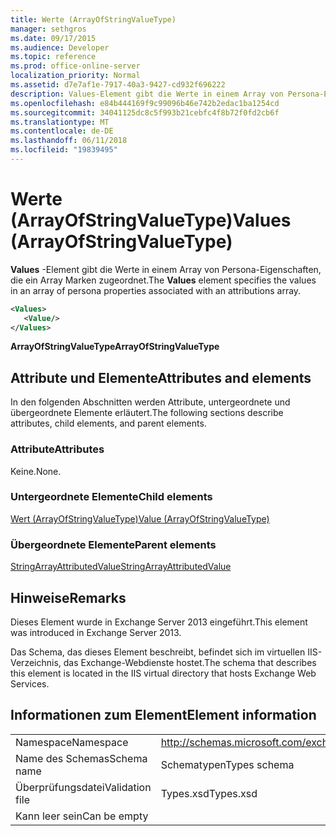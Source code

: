 ```yaml
---
title: Werte (ArrayOfStringValueType)
manager: sethgros
ms.date: 09/17/2015
ms.audience: Developer
ms.topic: reference
ms.prod: office-online-server
localization_priority: Normal
ms.assetid: d7e7af1e-7917-40a3-9427-cd932f696222
description: Values-Element gibt die Werte in einem Array von Persona-Eigenschaften, die ein Array Marken zugeordnet.
ms.openlocfilehash: e84b444169f9c99096b46e742b2edac1ba1254cd
ms.sourcegitcommit: 34041125dc8c5f993b21cebfc4f8b72f0fd2cb6f
ms.translationtype: MT
ms.contentlocale: de-DE
ms.lasthandoff: 06/11/2018
ms.locfileid: "19839495"
---
```

# <a name="values-arrayofstringvaluetype"></a><span data-ttu-id="99b9a-103">Werte (ArrayOfStringValueType)</span><span class="sxs-lookup"><span data-stu-id="99b9a-103">Values (ArrayOfStringValueType)</span></span>

<span data-ttu-id="99b9a-104">**Values** -Element gibt die Werte in einem Array von Persona-Eigenschaften, die ein Array Marken zugeordnet.</span><span class="sxs-lookup"><span data-stu-id="99b9a-104">The **Values** element specifies the values in an array of persona properties associated with an attributions array.</span></span> 
  
```XML
<Values>
   <Value/>
</Values>
```

<span data-ttu-id="99b9a-105">**ArrayOfStringValueType**</span><span class="sxs-lookup"><span data-stu-id="99b9a-105">**ArrayOfStringValueType**</span></span>

## <a name="attributes-and-elements"></a><span data-ttu-id="99b9a-106">Attribute und Elemente</span><span class="sxs-lookup"><span data-stu-id="99b9a-106">Attributes and elements</span></span>

<span data-ttu-id="99b9a-107">In den folgenden Abschnitten werden Attribute, untergeordnete und übergeordnete Elemente erläutert.</span><span class="sxs-lookup"><span data-stu-id="99b9a-107">The following sections describe attributes, child elements, and parent elements.</span></span>
  
### <a name="attributes"></a><span data-ttu-id="99b9a-108">Attribute</span><span class="sxs-lookup"><span data-stu-id="99b9a-108">Attributes</span></span>

<span data-ttu-id="99b9a-109">Keine.</span><span class="sxs-lookup"><span data-stu-id="99b9a-109">None.</span></span>
  
### <a name="child-elements"></a><span data-ttu-id="99b9a-110">Untergeordnete Elemente</span><span class="sxs-lookup"><span data-stu-id="99b9a-110">Child elements</span></span>

[<span data-ttu-id="99b9a-111">Wert (ArrayOfStringValueType)</span><span class="sxs-lookup"><span data-stu-id="99b9a-111">Value (ArrayOfStringValueType)</span></span>](value-arrayofstringvaluetype.md)
  
### <a name="parent-elements"></a><span data-ttu-id="99b9a-112">Übergeordnete Elemente</span><span class="sxs-lookup"><span data-stu-id="99b9a-112">Parent elements</span></span>

[<span data-ttu-id="99b9a-113">StringArrayAttributedValue</span><span class="sxs-lookup"><span data-stu-id="99b9a-113">StringArrayAttributedValue</span></span>](stringarrayattributedvalue.md)
  
## <a name="remarks"></a><span data-ttu-id="99b9a-114">Hinweise</span><span class="sxs-lookup"><span data-stu-id="99b9a-114">Remarks</span></span>

<span data-ttu-id="99b9a-115">Dieses Element wurde in Exchange Server 2013 eingeführt.</span><span class="sxs-lookup"><span data-stu-id="99b9a-115">This element was introduced in Exchange Server 2013.</span></span>
  
<span data-ttu-id="99b9a-116">Das Schema, das dieses Element beschreibt, befindet sich im virtuellen IIS-Verzeichnis, das Exchange-Webdienste hostet.</span><span class="sxs-lookup"><span data-stu-id="99b9a-116">The schema that describes this element is located in the IIS virtual directory that hosts Exchange Web Services.</span></span>
  
## <a name="element-information"></a><span data-ttu-id="99b9a-117">Informationen zum Element</span><span class="sxs-lookup"><span data-stu-id="99b9a-117">Element information</span></span>

|||
|:-----|:-----|
|<span data-ttu-id="99b9a-118">Namespace</span><span class="sxs-lookup"><span data-stu-id="99b9a-118">Namespace</span></span>  <br/> |http://schemas.microsoft.com/exchange/services/2006/types  <br/> |
|<span data-ttu-id="99b9a-119">Name des Schemas</span><span class="sxs-lookup"><span data-stu-id="99b9a-119">Schema name</span></span>  <br/> |<span data-ttu-id="99b9a-120">Schematypen</span><span class="sxs-lookup"><span data-stu-id="99b9a-120">Types schema</span></span>  <br/> |
|<span data-ttu-id="99b9a-121">Überprüfungsdatei</span><span class="sxs-lookup"><span data-stu-id="99b9a-121">Validation file</span></span>  <br/> |<span data-ttu-id="99b9a-122">Types.xsd</span><span class="sxs-lookup"><span data-stu-id="99b9a-122">Types.xsd</span></span>  <br/> |
|<span data-ttu-id="99b9a-123">Kann leer sein</span><span class="sxs-lookup"><span data-stu-id="99b9a-123">Can be empty</span></span>  <br/> ||
   

